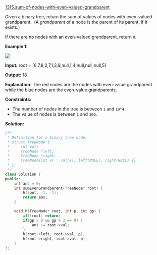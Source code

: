 [1315.sum-of-nodes-with-even-valued-grandparent](https://leetcode.com/problems/sum-of-nodes-with-even-valued-grandparent/)  

Given a binary tree, return the sum of values of nodes with even-valued grandparent.  (A _grandparent_ of a node is the parent of its parent, if it exists.)

If there are no nodes with an even-valued grandparent, return `0`.

**Example 1:**

**![](https://assets.leetcode.com/uploads/2019/07/24/1473_ex1.png)**

  
**Input:** root = \[6,7,8,2,7,1,3,9,null,1,4,null,null,null,5\]
  
**Output:** 18
  
**Explanation:** The red nodes are the nodes with even-value grandparent while the blue nodes are the even-value grandparents.
  

**Constraints:**

*   The number of nodes in the tree is between `1` and `10^4`.
*   The value of nodes is between `1` and `100`.  



**Solution:**  

```cpp
/**
 * Definition for a binary tree node.
 * struct TreeNode {
 *     int val;
 *     TreeNode *left;
 *     TreeNode *right;
 *     TreeNode(int x) : val(x), left(NULL), right(NULL) {}
 * };
 */
class Solution {
public:
    int ans = 0;
    int sumEvenGrandparent(TreeNode* root) {
        h(root, -1, -1);
        return ans;
    }
    
    void h(TreeNode* root, int p, int gp) {
        if(!root) return;
        if(gp > 0 && gp % 2 == 0) {
            ans += root->val;
        }
        h(root->left, root->val, p);
        h(root->right, root->val, p);
    }
};
```
      